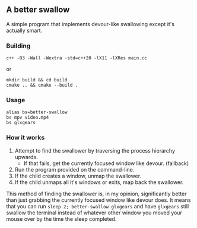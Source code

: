 ## A better swallow

A simple program that implements devour-like swallowing except it's actually smart.

### Building

```
c++ -O3 -Wall -Wextra -std=c++20 -lX11 -lXRes main.cc
```
or
```
mkdir build && cd build
cmake .. && cmake --build .
```

### Usage

```command
alias bs=better-swallow
bs mpv video.mp4
bs glxgears
```

### How it works

1. Attempt to find the swallower by traversing the process hierarchy upwards.
    - If that fails, get the currently focused window like devour. (fallback)
2. Run the program provided on the command-line.
3. If the child creates a window, unmap the swallower.
4. If the child unmaps all it's windows or exits, map back the swallower.

This method of finding the swallower is, in my opinion, significantly better than just grabbing the currently focused window like devour does.
It means that you can run `sleep 2; better-swallow glxgears` and have `glxgears` still swallow the terminal instead of whatever other window you moved your mouse over by the time the sleep completed.
